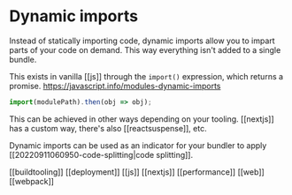 # Dynamic imports

Instead of statically importing code, dynamic imports allow you to impart parts of your code on demand. This way everything isn't added to a single bundle.

This exists in vanilla [[js]] through the `import()` expression, which returns a promise. https://javascript.info/modules-dynamic-imports
```js
import(modulePath).then(obj => obj);
```

This can be achieved in other ways depending on your tooling. [[nextjs]] has a custom way, there's also [[reactsuspense]], etc.

Dynamic imports can be used as an indicator for your bundler to apply [[20220911060950-code-splitting|code splitting]].

[[buildtooling]]
[[deployment]]
[[js]]
[[nextjs]]
[[performance]]
[[web]]
[[webpack]]